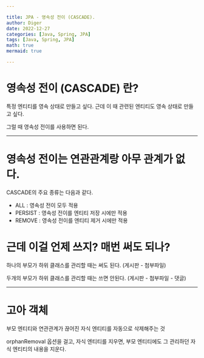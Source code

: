```yaml
---

title: JPA - 영속성 전이 (CASCADE).
author: Diger
date: 2022-12-27
categories: [Java, Spring, JPA]
tags: [Java, Spring, JPA]
math: true
mermaid: true

---
```


# 영속성 전이 (CASCADE) 란?

특정 엔티티를 영속 상태로 만들고 싶다. 근데 이 때 관련된 엔티티도 영속 상태로 만들고 싶다.

그럴 때 영속성 전이를 사용하면 된다.

---

# 영속성 전이는 연관관계랑 아무 관계가 없다.

CASCADE의 주요 종류는 다음과 같다.

- ALL : 영속성 전이 모두 적용
- PERSIST : 영속성 전이를 엔티티 저장 시에만 적용
- REMOVE : 영속성 전이를 엔티티 제거 시에만 적용

# 근데 이걸 언제 쓰지? 매번 써도 되나?

하나의 부모가 하위 클래스를 관리할 때는 써도 된다. (게시판 - 첨부파일)

두개의 부모가 하위 클래스를 관리할 때는 쓰면 안된다. (게시판 - 첨부파일 - 댓글)

---

# 고아 객체

부모 엔티티와 연관관계가 끊어진 자식 엔티티를 자동으로 삭제해주는 것

orphanRemoval 옵션을 걸고, 자식 엔티티를 지우면, 부모 엔티티에도 그 관리하던 자식 엔티티의 내용을 지운다.

